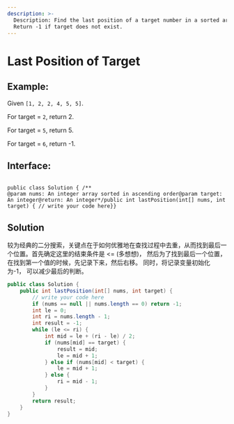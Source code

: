 ```yaml
---
description: >-
  Description: Find the last position of a target number in a sorted array.
  Return -1 if target does not exist.
---
```


# Last Position of Target

## Example: 

Given `[1, 2, 2, 4, 5, 5]`.

For target = `2`, return 2.

For target = `5`, return 5.

For target = `6`, return -1.

## Interface: 

```text

public class Solution { /**
@param nums: An integer array sorted in ascending order@param target: An integer@return: An integer*/public int lastPosition(int[] nums, int target) { // write your code here}}
```

## Solution

较为经典的二分搜索，关键点在于如何优雅地在查找过程中去重，从而找到最后一个位置。首先确定这里的结束条件是 &lt;= \(多想想\)， 然后为了找到最后一个位置，在找到第一个值的时候，先记录下来，然后右移。 同时，将记录变量初始化为-1， 可以减少最后的判断。

```java
public class Solution {
    public int lastPosition(int[] nums, int target) {
        // write your code here
        if (nums == null || nums.length == 0) return -1;
        int le = 0;
        int ri = nums.length - 1;
        int result = -1;
        while (le <= ri) {
            int mid = le + (ri - le) / 2;
            if (nums[mid] == target) {
                result = mid;
                le = mid + 1;
            } else if (nums[mid] < target) {
                le = mid + 1;
            } else {
                ri = mid - 1;
            }
        }
        return result;
    }
}
```



